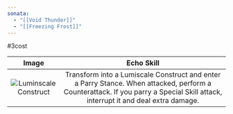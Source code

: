 ```yaml
---
sonata:
  - "[[Void Thunder]]"
  - "[[Freezing Frost]]"
---
```

#3cost

|                                              Image                                              |                                                                                   Echo Skill                                                                                    |
| :---------------------------------------------------------------------------------------------: | :-----------------------------------------------------------------------------------------------------------------------------------------------------------------------------: |
| ![Luminscale Construct](https://img.game8.co/3916710/66636920928d66bbc057b6c0c304a83d.png/show) | Transform into a Lumiscale Construct and enter a Parry Stance. When attacked, perform a Counterattack. If you parry a Special Skill attack, interrupt it and deal extra damage. |
